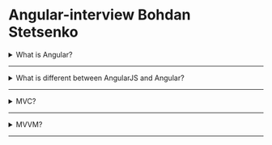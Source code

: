 # Angular-interview Bohdan Stetsenko

<details>
<summary>What is Angular?</summary>
<div>
<br>
Angular it’s a framework that provides various tools to develop web-sites. In contrast of React, where React is a library, Angular has everything you need, for example Routing, state management etc. Primarily Angular oriented to developing SPA. One of the peculiarity of Angular is use of TypeScript as a programming language.
</div>
</details>

<hr>
 
<details>
<summary>What is different between AngularJS and Angular?</summary>
<div>
<br>
Though many systems still support AngularJS, there are no longer updates or improvements made to the system. Angular 2 is the newer version of AngularJS, and since its release, there have been several improvements and newer versions of the framework. These are some of the primary differences between AngularJS and Angular 2. AngularJS and Angular 2 are both frameworks for developing websites, they use different coding languages. AngularJS uses JavaScript, a text-based coding language used to make interactive elements. Angular 2 uses TypeScript, a subset of JavaScript created by Microsoft that incorporates static type definitions.
</div> 
</details>
 
 <hr>
 
<details>
<summary>MVC?</summary>
<div>
<br>
MVC (Model-View-Controller) is a pattern in software design commonly used to implement user interfaces, data, and controlling logic. It emphasizes a separation between the software's business logic and display. 
The three parts of the MVC software-design pattern can be described as follows:
<ul>
<li>Model: Manages data and business logic.</li>
<li>View: Handles layout and display.</li>
<li>Controller: Routes commands to the model and view parts.</li>
</ul>
</div>
</details>
 
<hr>
 
<details>
<summary>MVVM?</summary>
<div>
<br>
Model-View-ViewModel (MVVM) is an application architecture design pattern.
The MVVM pattern is divided into three parts:
<ul>
<li>Model is the logic of working with data and a description of the fundamental data necessary for the application to work.</li>
<li>View - a graphical interface (windows, lists, buttons, etc.). Acts as a subscriber to the event of changing the values of properties or commands provided by the ViewModel. If any property has changed in the View Model, it notifies all subscribers about it, and the View, in turn, requests the updated value of the property from the View Model. If the user interacts with any element of the interface, the View calls the appropriate command provided by the View Model.</li>
<li>The ViewModel is, on the one hand, an abstraction of the View, and on the other hand, a data wrapper from the Model to be bound. That is, it contains the Model converted to the View, as well as commands that the View can use to affect the Model.</li>
</ul>
</div>
</details>
 
<hr>
 
 

